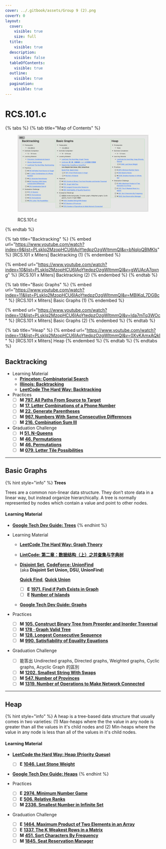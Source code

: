 ```yaml
---
cover: ../.gitbook/assets/Group 9 (2).png
coverY: 0
layout:
  cover:
    visible: true
    size: full
  title:
    visible: true
  description:
    visible: false
  tableOfContents:
    visible: true
  outline:
    visible: true
  pagination:
    visible: true
---
```


# RCS.101.c

{% tabs %}
{% tab title="Map of Contents" %}
<figure><img src="../.gitbook/assets/image (9).png" alt=""><figcaption><p>RCS.101.c</p></figcaption></figure>
{% endtab %}

{% tab title="Backtracking" %}
{% embed url="https://www.youtube.com/watch?index=9&list=PLskIq2MzopHCU6IAoYtedpzOzgWItmmQI&v=bNqloQBMKls" %}
\[RCS.101 x Miters] Backtracking (1)
{% endembed %}

{% embed url="https://www.youtube.com/watch?index=10&list=PLskIq2MzopHCU6IAoYtedpzOzgWItmmQI&v=gWUAcA7qxng" %}
\[RCS.101 x Miters] Backtracking (2)
{% endembed %}
{% endtab %}

{% tab title="Basic Graphs" %}
{% embed url="https://www.youtube.com/watch?index=11&list=PLskIq2MzopHCU6IAoYtedpzOzgWItmmQI&v=MBIKqL7DGBc" %}
\[RCS.101 x Miters] Basic Graphs (1)
{% endembed %}

{% embed url="https://www.youtube.com/watch?index=12&list=PLskIq2MzopHCU6IAoYtedpzOzgWItmmQI&v=Ida7mTq3WOc" %}
\[RCS.101 x Miters] Basic Graphs (2)
{% endembed %}
{% endtab %}

{% tab title="Heap" %}
{% embed url="https://www.youtube.com/watch?index=13&list=PLskIq2MzopHCU6IAoYtedpzOzgWItmmQI&v=0XvKAmxAQkI" %}
\[RCS.101 x Miters] Heap
{% endembed %}
{% endtab %}
{% endtabs %}

## Backtracking

* Learning Material
  * [**Princeton: Combinatorial Search**](https://algs4.cs.princeton.edu/lectures/keynote/67CombinatorialSearch.pdf)
  * [**Illinois: Backtracking**](https://courses.engr.illinois.edu/cs498374/fa2014/notes/07-backtracking.pdf)
  * [**LeetCode The Hard Way: Backtracking**](https://leetcodethehardway.com/tutorials/basic-topics/backtracking)
* Practices
  * [ ] **M** [**797. All Paths From Source to Target**](https://leetcode.com/problems/all-paths-from-source-to-target/)
  * [ ] **M** [**17. Letter Combinations of a Phone Number**](https://leetcode.com/problems/letter-combinations-of-a-phone-number/)
  * [ ] **M** [**22. Generate Parentheses**](https://leetcode.com/problems/generate-parentheses/)
  * [ ] **M** [**967. Numbers With Same Consecutive Differences**](https://leetcode.com/problems/numbers-with-same-consecutive-differences/)
  * [ ] **M** [**216. Combination Sum III**](https://leetcode.com/problems/combination-sum-iii/)
* Graduation Challenge
  * [ ] **H** [**51. N-Queens**](https://leetcode.com/problems/n-queens/)
  * [ ] **M** [**46. Permutations**](https://leetcode.com/problems/permutations/)
  * [ ] **M** [**46. Permutations**](https://leetcode.com/problems/permutations/)
  * [ ] **M** [**079. Letter Tile Possibilities**](https://leetcode.com/problems/letter-tile-possibilities/)

***

## Basic Graphs

{% hint style="info" %}
**Trees**

Trees are a common non-linear data structure. They don’t store data in a linear way, but instead organize hierarchically. A tree is normally represented by nodes which contain a value and point to other nodes.

#### Learning Material

* [**Google Tech Dev Guide: Trees**](https://techdevguide.withgoogle.com/paths/data-structures-and-algorithms/#sequence-3)
{% endhint %}

* Learning Material
  * [**LeetCode The Hard Way: Graph Theory**](https://leetcodethehardway.com/tutorials/graph-theory/introduction)
  * [**LintCode: 第二章：数据结构（上）之并查集与字典树**](https://www.lintcode.com/course/7)
  *   [**Disjoint Set**](https://leetcode.com/explore/featured/card/graph/618/disjoint-set/3881/)**,** [**CodeForce: UnionFind**](https://codeforces.com/blog/entry/98275)\
      (aka **Disjoint Set Union, DSU, UnionFind**)

      [**Quick Find**](https://leetcode.com/explore/featured/card/graph/618/disjoint-set/3878/), [**Quick Union**](https://leetcode.com/explore/featured/card/graph/618/disjoint-set/3840/)

      * [ ] **E** [**1971. Find if Path Exists in Graph**](https://leetcode.com/problems/find-if-path-exists-in-graph/)
      * [ ] **E** [**Number of Islands**](https://www.lintcode.com/problem/433/?showListFe=true\&page=1\&problemTypeId=2\&tagIds=399\&ordering=level\&pageSize=50)
  * [**Google Tech Dev Guide: Graphs**](https://techdevguide.withgoogle.com/paths/data-structures-and-algorithms/#sequence-6)
* Practices
  * [ ] **M** [**105. Construct Binary Tree from Preorder and Inorder Traversal**](https://leetcode.com/problems/construct-binary-tree-from-preorder-and-inorder-traversal/)
  * [ ] **M** [**178 · Graph Valid Tree**](https://www.lintcode.com/problem/178/description)
  * [ ] **M** [**128. Longest Consecutive Sequence**](https://leetcode.com/problems/longest-consecutive-sequence/)
  * [ ] **M** [**990. Satisfiability of Equality Equations**](https://leetcode.com/problems/satisfiability-of-equality-equations/)
* Graduation Challenge
  * [ ] 能答出 Undirected graphs, Directed graphs, Weighted graphs, Cyclic graphs, Acyclic Graph 的區別
  * [ ] **M** [**1202. Smallest String With Swaps**](https://leetcode.com/problems/smallest-string-with-swaps/)
  * [ ] **M** [**547. Number of Provinces**](https://leetcode.com/problems/number-of-provinces/)
  * [ ] **M** [**1319. Number of Operations to Make Network Connected**](https://leetcode.com/problems/number-of-operations-to-make-network-connected/)

***

## Heap

{% hint style="info" %}
A heap is a tree-based data structure that usually comes in two varieties: (1) Max-heaps where the the value in any node is greater than all the values in it's child nodes and (2) Min-heaps where the value in any node is less than all of the values in it's child nodes.

#### Learning Material

* [**LeetCode the Hard Way: Heap (Priority Queue)**](https://leetcodethehardway.com/tutorials/basic-topics/heap)
  * [ ] **E** [**1046. Last Stone Weight**](https://leetcode.com/problems/last-stone-weight/)
* [**Google Tech Dev Guide: Heaps**](https://techdevguide.withgoogle.com/paths/data-structures-and-algorithms/#sequence-5)
{% endhint %}

* Practices
  * [ ] **E** [**2974. Minimum Number Game**](https://leetcode.com/problems/minimum-number-game/)
  * [ ] **E** [**506. Relative Ranks**](https://leetcode.com/problems/relative-ranks/)
  * [ ] **M** [**2336. Smallest Number in Infinite Set**](https://leetcode.com/problems/smallest-number-in-infinite-set/)
* Graduation Challenge
  * [ ] **E** [**1464. Maximum Product of Two Elements in an Array**](https://leetcode.com/problems/maximum-product-of-two-elements-in-an-array/)
  * [ ] **E** [**1337. The K Weakest Rows in a Matrix**](https://leetcode.com/problems/the-k-weakest-rows-in-a-matrix/)
  * [ ] **M** [**451. Sort Characters By Frequency**](https://leetcode.com/problems/sort-characters-by-frequency/)
  * [ ] **M** [**1845. Seat Reservation Manager**](https://leetcode.com/problems/seat-reservation-manager/)

